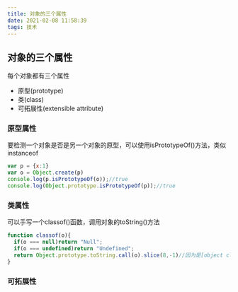 ```yaml
---
title: 对象的三个属性
date: 2021-02-08 11:58:39
tags: 技术
---
```


## 对象的三个属性

每个对象都有三个属性

* 原型(prototype)
* 类(class)
* 可拓展性(extensible attribute)

### 原型属性

要检测一个对象是否是另一个对象的原型，可以使用isPrototypeOf()方法，类似instanceof

```js
var p = {x:1}
var o = Object.create(p)
console.log(p.isPrototypeOf(o));//true
console.log(Object.prototype.isPrototypeOf(p));//true
```



### 类属性

可以手写一个classof()函数，调用对象的toString()方法

```js
function classof(o){
  if(o === null)return "Null";
  if(o === undefined)return "Undefined";
  return Object.prototype.toString.call(o).slice(8,-1)//因为是[object class]所以取第八个到倒数第二个
}
```



### 可拓展性

